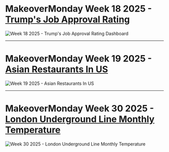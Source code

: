 # MakeoverMonday Week 18 2025 - [Trump's Job Approval Rating](https://public.tableau.com/app/profile/sandip.kundu5209/viz/LowWagesAcrossEuropeMakeoverMondayW312025/Dashboard1) 
![**Week 18 2025 - Trump's Job Approval Rating Dashboard**](https://raw.githubusercontent.com/SandipGit04/Makeover-Monday-Submissions/refs/heads/main/Week%2018%202025/Icons%20%26%20Images/Dashboard%20-%20Trump%20Approval%20Ratings.png)

---

# MakeoverMonday Week 19 2025 - [Asian Restaurants In US](https://public.tableau.com/app/profile/sandip.kundu5209/viz/AsianRestaurantsInUSMakeoverMondayW192025/Dashboard1)
![**Week 19 2025 - Asian Restaurants In US**](https://raw.githubusercontent.com/SandipGit04/Makeover-Monday-Submissions/refs/heads/main/Week%2019%202025/Icons%20%26%20Images/Dashboard%20-%20Asian%20Restaurants%20In%20US.png)

---

# MakeoverMonday Week 30 2025 - [London Underground Line Monthly Temperature](https://public.tableau.com/app/profile/sandip.kundu5209/viz/LondonUndergroundLineTemperatureMakeoverMondayW302025/Dashboard2)
![**Week 30 2025 - London Underground Line Monthly Temperature**](https://raw.githubusercontent.com/SandipGit04/Makeover-Monday-Submissions/refs/heads/main/Week%2030%202025/Icons%20%26%20Images/Dashboard%20-%20London%20Underground%20Line%20Temperature.png)
